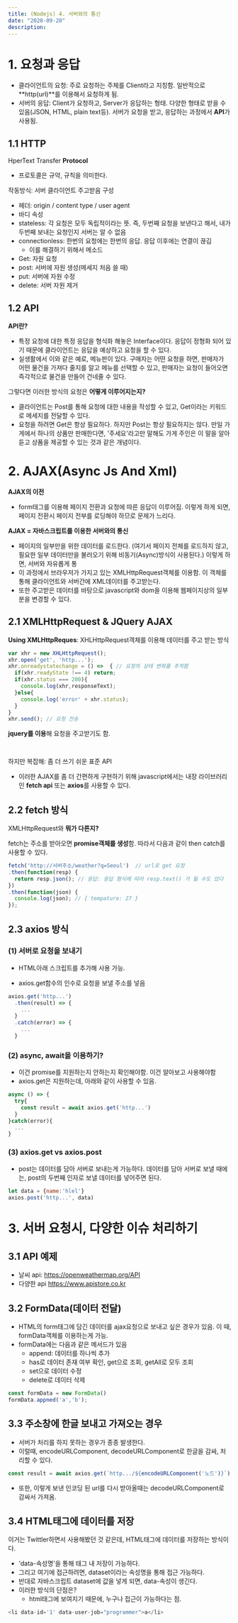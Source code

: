 ```yaml
---
title: (Nodejs) 4. 서버와의 통신
date: "2020-09-20"
description: 
---
```


# 1. 요청과 응답
- 클라이언트의 요청: 주로 요청하는 주체를 Client라고 지칭함. 일반적으로 **http(url)**를 이용해서 요청하게 됨. 
- 서버의 응답: Client가 요청하고, Server가 응답하는 형태. 다양한 형태로 받을 수 있음(JSON, HTML, plain text등). 서버가 요청을 받고, 응답하는 과정에서 **API**가 사용됨.

## 1.1 HTTP
HperText Transfer **Protocol**
- 프로토콜은 규약, 규칙을 의미한다. 

작동방식: 서버 클라이언트 주고받음
구성
- 헤더: origin / content type / user agent
- 바디
속성
- stateless: 각 요청은 모두 독립적이라는 뜻. 즉, 두번째 요청을 보낸다고 해서, 내가 두번째 보내는 요청인지 서버는 알 수 없음
- connectionless: 한번의 요청에는 한번의 응답. 응답 이후에는 연결이 끊김
  - 이를 해결하기 위해서
메소드
- Get: 자원 요청
- post: 서버에 자원 생성(메세지 처음 쓸 때)
- put: 서버에 자원 수정
- delete: 서버 자원 제거

## 1.2 API
**API란?**
- 특정 요청에 대한 특정 응답을 형식화 해놓은 Interface이다. 응답이 정형화 되어 있기 때문에 클라이언트는 응답을 예상하고 요청을 할 수 있다. 
- 실생활에서 이와 같은 예로, 메뉴판이 있다. 구매자는 어떤 요청을 하면, 판매자가 어떤 물건을 가져다 줄지를 알고 메뉴를 선택할 수 있고, 판매자는 요청이 들어오면 즉각적으로 물건을 만들어 건네줄 수 있다.

그렇다면 이러한 방식의 요청은 **어떻게 이루어지는지?**
- 클라이언트는 Post를 통해 요청에 대한 내용을 작성할 수 있고, Get이라는 키워드로 메세지를 전달할 수 있다.
- 요청을 하려면 Get은 항상 필요하다. 하지만 Post는 항상 필요하지는 않다. 만일 가게에서 하나의 상품만 판매한다면, '주세요'라고만 말해도 가게 주인은 이 말을 알아듣고 상품을 제공할 수 있는 것과 같은 개념이다.


# 2. AJAX(Async Js  And Xml)
**AJAX의 이전**
- form태그를 이용해 페이지 전환과 요청에 따른 응답이 이루어짐. 이렇게 하게 되면, 페이지 전환시 페이지 전부를 로딩해야 하므로 문제가 느리다.

**AJAX = 자바스크립트를 이용한 서버와의 통신**
- 페이지의 일부만을 위한 데이터를 로드한다. (여기서 페이지 전체를 로드하지 않고, 필요한 일부 데이터만을 불러오기 위해 비동기(Async)방식이 사용된다.) 이렇게 하면, 서버와 자유롭게 통
- 이 과정에서 브라우저가 가지고 있는 XMLHttpRequest객체를 이용함. 이 객체를 통해 클라이언트와 서버간에 XML데이터를 주고받는다. 
- 또한 주고받은 데이터를 바탕으로 javascript와 dom을 이용해 웹페이지상의 일부분을 변경할 수 있다.

## 2.1 XMLHttpRequest & JQuery AJAX
**Using XMLHttpReques**: XHLHttpRequest객체를 이용해 데이터를 주고 받는 방식
```js
var xhr = new XHLHttpRequest();
xhr.open('get', 'http...');
xhr.onreadystatechange = () =>  { // 요청의 상태 변화를 추적함
  if(xhr.readyState !== 4) return; 
  if(xhr.status === 200){
    console.log(xhr,responseText);
  }else{
    console.log('error' + xhr.status);
  }
}
xhr.send(); // 요청 전송
```
**jquery를 이용**해 요청을 주고받기도 함.
```js
 
```

하지만 복잡해: 좀 더 쓰기 쉬운 표준 API
- 이러한 AJAX를 좀 더 간편하게 구현하기 위해 javascript에서는 내장 라이브러리인 **fetch api** 또는 **axios**를 사용할 수 있다.


## 2.2 fetch 방식
XMLHttpRequest와 **뭐가 다른지?**


fetch는 주소를 받아오면 **promise객체를 생성**함. 따라서 다음과 같이 then catch를 사용할 수 있다.
```js
fetch('http://서버주소/weather?q=Seoul')  // url로 get 요청
.then(function(resp) {
  return resp.json(); // 응답: 응답 형식에 따라 resp.text() 가 될 수도 있다
})
.then(function(json) {
  console.log(json); // { tempature: 27 }
});
```



## 2.3 axios 방식

### (1) 서버로 요청을 보내기
- HTML아래 스크립트를 추가해 사용 가능.

- axios.get함수의 인수로 요청을 보낼 주소를 넣음

```js
axios.get('http...')
  .then(result) => {
    ...
  }
  .catch(error) => {
    ...
  }
```

### (2) async, await을 이용하기?
- 이건 promise를 지원하는지 안하는지 확인해야함. 이건 알아보고 사용해야함
- axios.get은 지원하는데, 아래와 같이 사용할 수 있음.

```js
async () => {
  try{
    const result = await axios.get('http...')
  }
}catch(error){
  ...
}
```
### (3) axios.get vs axios.post
- post는 데이터를 담아 서버로 보내는게 가능하다. 데이터를 담아 서버로 보낼 때에는, post의 두번째 인자로 보낼 데이터를 넣어주면 된다.

```js
let data = {name:'hlel'}
axios.post('http...', data)
```

# 3. 서버 요청시, 다양한 이슈 처리하기


## 3.1 API 예제
- 날씨 api:  https://openweathermap.org/API
- 다양한 api https://www.apistore.co.kr


## 3.2 FormData(데이터 전달)
- HTML의 form태그에 담긴 데이터를 ajax요청으로 보내고 싶은 경우가 있음.
이 때, formData객체를 이용하는게 가능. 
- formData에는 다음과 같은 메서드가 있음
  - append: 데이터를 하나씩 추가
  - has로 데이터 존재 여부 확인, get으로 조회, getAll로 모두 조회
  - set으로 데이터 수정
  - delete로 데이터 삭제

```js
const formData = new FormData()
formData.appned('a','b');
```

## 3.3 주소창에 한글 보내고 가져오는 경우
- 서버가 처리를 하지 못하는 경우가 종종 발생한다.
- 이럴때, encodeURLComponent, decodeURLComponent로 한글을 감싸, 처리할 수 있다.

```js
const result = await axios.get(`http.../${encodeURLComponent('노드')}`)
```

- 또한, 이렇게 보낸 인코딩 된 url를 다시 받아올때는 decodeURLComponent로 감싸서 가져옴.

## 3.4 HTML태그에 데이터를 저장
이거는 Twittler하면서 사용해봤던 것 같은데, HTML태그에 데이터를 저장하는 방식이다. 
- 'data-속성명'을 통해 태그 내 저장이 가능하다. 
- 그리고 여기에 접근하려면, dataset이라는 속성명을 통해 접근 가능하다.
- 반대로 자바스크립트 dataset에 값을 넣게 되면, data-속성이 생긴다.
- 이러한 방식의 단점은?
  - html태그에 보여지기 때문에, 누구나 접근이 가능하다는 점.

```js
<li data-id='1' data-user-job="programmer">a</li>
```
